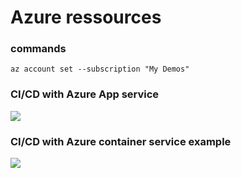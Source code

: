# Azure ressources

### commands

`az account set --subscription "My Demos"`

### CI/CD with Azure App service
![](cicd-azure-web-apps.svg)

### CI/CD with Azure container service example 
![](cicd-for-containers.svg)
